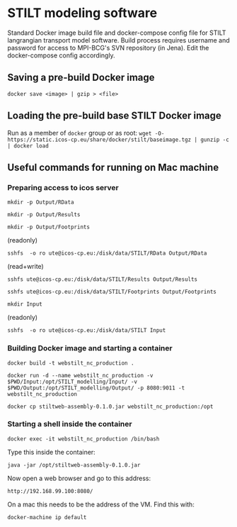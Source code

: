 # STILT modeling software

Standard Docker image build file and docker-compose config file for STILT
langrangian transport model software.  Build process requires username and
password for access to MPI-BCG's SVN repository (in Jena). Edit the
docker-compose config accordingly.


## Saving a pre-build Docker image
`docker save <image> | gzip > <file>`



## Loading the pre-build base STILT Docker image
Run as a member of `docker` group or as root:
`wget -O- https://static.icos-cp.eu/share/docker/stilt/baseimage.tgz | gunzip -c | docker load`


## Useful commands for running on Mac machine

### Preparing access to icos server

`mkdir -p Output/RData`

`mkdir -p Output/Results`

`mkdir -p Output/Footprints`

(readonly)

`sshfs  -o ro ute@icos-cp.eu:/disk/data/STILT/RData Output/RData`

(read+write)

`sshfs ute@icos-cp.eu:/disk/data/STILT/Results Output/Results`

`sshfs ute@icos-cp.eu:/disk/data/STILT/Footprints Output/Footprints`

`mkdir Input`

(readonly)

`sshfs  -o ro ute@icos-cp.eu:/disk/data/STILT Input`

### Building Docker image and starting a container

`docker build -t webstilt_nc_production .`

`docker run -d --name webstilt_nc_production -v $PWD/Input:/opt/STILT_modelling/Input/ -v $PWD/Output:/opt/STILT_modelling/Output/ -p 8080:9011 -t webstilt_nc_production`

`docker cp stiltweb-assembly-0.1.0.jar webstilt_nc_production:/opt`

### Starting a shell inside the container

`docker exec -it webstilt_nc_production /bin/bash`

Type this inside the container:

`java -jar /opt/stiltweb-assembly-0.1.0.jar`

Now open a web browser and go to this address:

`http://192.168.99.100:8080/`

On a mac this needs to be the address of the VM. Find this with: 

`docker-machine ip default`

